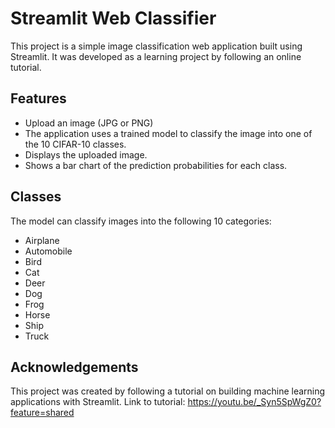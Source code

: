 # Streamlit Web Classifier

This project is a simple image classification web application built using Streamlit. It was developed as a learning project by following an online tutorial.

## Features

*   Upload an image (JPG or PNG)
*   The application uses a trained model to classify the image into one of the 10 CIFAR-10 classes.
*   Displays the uploaded image.
*   Shows a bar chart of the prediction probabilities for each class.

## Classes

The model can classify images into the following 10 categories:

*   Airplane
*   Automobile
*   Bird
*   Cat
*   Deer
*   Dog
*   Frog
*   Horse
*   Ship
*   Truck

## Acknowledgements

This project was created by following a tutorial on building machine learning applications with Streamlit.
Link to tutorial: https://youtu.be/_Syn5SpWgZ0?feature=shared
